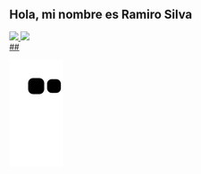 ## Hola, mi nombre es Ramiro Silva
 <div>
  <a href="https://github.com/ramirinho10">
  <img height="180em" src="https://github-readme-stats.vercel.app/api?username=rafaballerini&show_icons=true&theme=dracula&include_all_commits=true&count_private=true"/>
  <img height="180em" src="https://github-readme-stats.vercel.app/api/top-langs/?username=rafaballerini&layout=compact&langs_count=7&theme=dracula"/>
</div>
  ##
 
  ![Snake animation](https://github.com/rafaballerini/rafaballerini/blob/output/github-contribution-grid-snake.svg)
 
</div>
